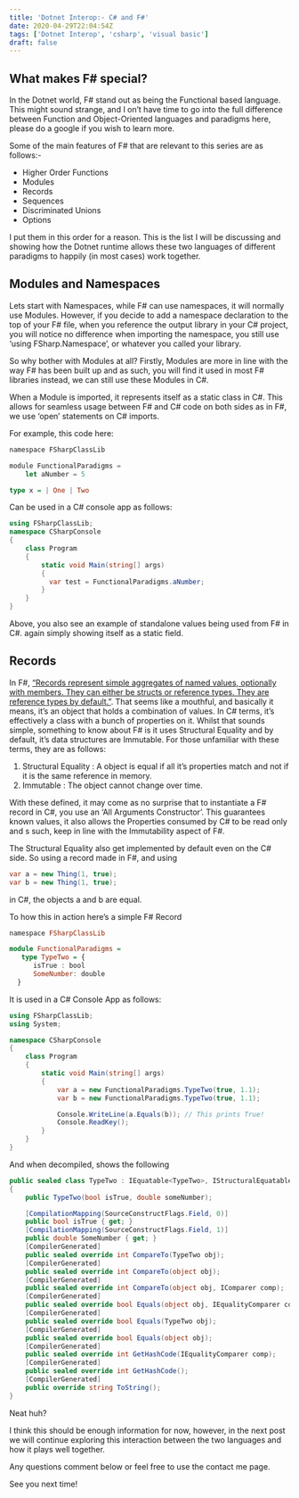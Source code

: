 ```yaml
---
title: 'Dotnet Interop:- C# and F#'
date: 2020-04-29T22:04:54Z
tags: ['Dotnet Interop', 'csharp', 'visual basic']
draft: false
---
```


## What makes F# special?
In the Dotnet world, F# stand out as being the Functional based language. This might sound strange, and I on’t have time to go into the full difference between Function and Object-Oriented languages and paradigms here, please do a google if you wish to learn more.

Some of the main features of F# that are relevant to this series are as follows:-

- Higher Order Functions
- Modules
- Records
- Sequences
- Discriminated Unions
- Options

I put them in this order for a reason. This is the list I will be discussing and showing how the Dotnet runtime allows these two languages of different paradigms to happily (in most cases) work together.

## Modules and Namespaces
Lets start with Namespaces, while F# can use namespaces, it will normally use Modules. However, if you decide to add a namespace declaration to the top of your F# file, when you reference the output library in your C# project, you will notice no difference when importing the namespace, you still use ‘using FSharp.Namespace’, or whatever you called your library.

So why bother with Modules at all? Firstly, Modules are more in line with the way F# has been built up and as such, you will find it used in most F# libraries instead, we can still use these Modules in C#.

When a Module is imported, it represents itself as a static class in C#. This allows for seamless usage between F# and C# code on both sides as in F#, we use ‘open’ statements on C# imports.

For example, this code here:

```js
namespace FSharpClassLib

module FunctionalParadigms =
    let aNumber = 5
```

```haskell
type x = | One | Two
```

Can be used in a C# console app as follows:

```cs
using FSharpClassLib;
namespace CSharpConsole
{
    class Program
    {
        static void Main(string[] args)
        {
          var test = FunctionalParadigms.aNumber;
        }
    }
}
```

Above, you also see an example of standalone values being used from F# in C#. again simply showing itself as a static field.

## Records
In F#,  [“Records represent simple aggregates of named values, optionally with members. They can either be structs or reference types. They are reference types by default.”](https://learn.microsoft.com/en-us/dotnet/fsharp/language-reference/records). That seems like a mouthful, and basically it means, it’s an object that holds a combination of values. In C# terms, it’s effectively a class with a bunch of properties on it. Whilst that sounds simple, something to know about F# is it uses Structural Equality and by default, it’s data structures are Immutable. For those unfamiliar with these terms, they are as follows:


1. Structural Equality : A object is equal if all it’s properties match and not if it is the same reference in memory.
2. Immutable : The object cannot change over time.

With these defined, it may come as no surprise that to instantiate a F# record in C#, you use an ‘All Arguments Constructor’. This guarantees known values, it also allows the Properties consumed by C# to be read only and s such, keep in line with the Immutability aspect of F#.

The Structural Equality also get implemented by default even on the C# side. So using a record made in F#, and using
```cs
var a = new Thing(1, true);
var b = new Thing(1, true);
```
in C#, the objects a and b are equal.

To how this in action here’s a simple F# Record

```haskell
namespace FSharpClassLib

module FunctionalParadigms =
   type TypeTwo = {
      isTrue : bool
      SomeNumber: double
  }
```

It is used in a C# Console App as follows:

```cs
using FSharpClassLib;
using System;

namespace CSharpConsole
{
    class Program
    {
        static void Main(string[] args)
        {
            var a = new FunctionalParadigms.TypeTwo(true, 1.1);
            var b = new FunctionalParadigms.TypeTwo(true, 1.1);

            Console.WriteLine(a.Equals(b)); // This prints True!
            Console.ReadKey();
        }
    }
}
```

And when decompiled, shows the following

```cs
public sealed class TypeTwo : IEquatable<TypeTwo>, IStructuralEquatable, IComparable<TypeTwo>, IComparable, IStructuralComparable
{
    public TypeTwo(bool isTrue, double someNumber);

    [CompilationMapping(SourceConstructFlags.Field, 0)]
    public bool isTrue { get; }
    [CompilationMapping(SourceConstructFlags.Field, 1)]
    public double SomeNumber { get; }
    [CompilerGenerated]
    public sealed override int CompareTo(TypeTwo obj);
    [CompilerGenerated]
    public sealed override int CompareTo(object obj);
    [CompilerGenerated]
    public sealed override int CompareTo(object obj, IComparer comp);
    [CompilerGenerated]
    public sealed override bool Equals(object obj, IEqualityComparer comp);
    [CompilerGenerated]
    public sealed override bool Equals(TypeTwo obj);
    [CompilerGenerated]
    public sealed override bool Equals(object obj);
    [CompilerGenerated]
    public sealed override int GetHashCode(IEqualityComparer comp);
    [CompilerGenerated]
    public sealed override int GetHashCode();
    [CompilerGenerated]
    public override string ToString();
}
```

Neat huh?

I think this should be enough information for now, however, in the next post we will continue exploring this interaction between the two languages and how it plays well together.

Any questions comment below or feel free to use the contact me page.

See you next time!